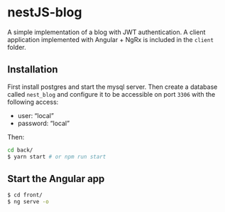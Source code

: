 # nestJS-blog

A simple implementation of a blog with JWT authentication.
A client application implemented with Angular + NgRx is included in the `client` folder.

## Installation

First install postgres and start the mysql server. Then create a database called `nest_blog` and configure it to be accessible on port `3306` with the following access:

- user: “local”
- password: “local”

Then:

```bash
cd back/
$ yarn start # or npm run start
```

## Start the Angular app

```bash
$ cd front/
$ ng serve -o
```
